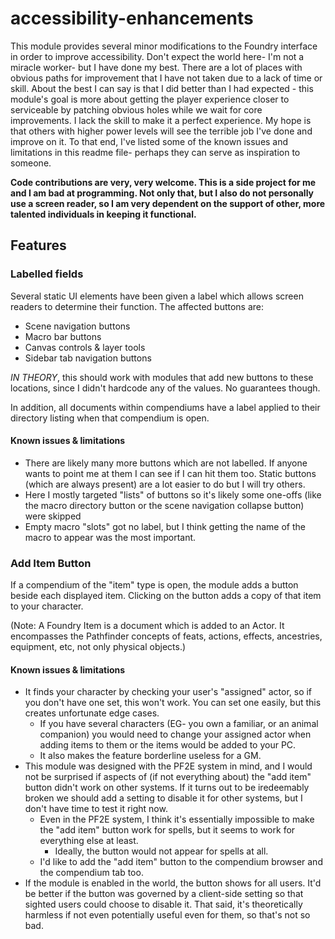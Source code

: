# accessibility-enhancements

This module provides several minor modifications to the Foundry interface in order to improve accessibility. Don't expect the world here- I'm not a miracle worker- but I have done my best. There are a lot of places with obvious paths for improvement that I have not taken due to a lack of time or skill. About the best I can say is that I did better than I had expected - this module's goal is more about getting the player experience closer to serviceable by patching obvious holes while we wait for core improvements. I lack the skill to make it a perfect experience. My hope is that others with higher power levels will see the terrible job I've done and improve on it. To that end, I've listed some of the known issues and limitations in this readme file- perhaps they can serve as inspiration to someone.

**Code contributions are very, very welcome. This is a side project for me and I am bad at programming. Not only that, but I also do not personally use a screen reader, so I am very dependent on the support of other, more talented individuals in keeping it functional.**

## Features

### Labelled fields

Several static UI elements have been given a label which allows screen readers to determine their function. The affected buttons are: 
 - Scene navigation buttons
 - Macro bar buttons
 - Canvas controls & layer tools
 - Sidebar tab navigation buttons

*IN THEORY*, this should work with modules that add new buttons to these locations, since I didn't hardcode any of the values. No guarantees though.

In addition, all documents within compendiums have a label applied to their directory listing when that compendium is open.

#### Known issues & limitations

- There are likely many more buttons which are not labelled. If anyone wants to point me at them I can see if I can hit them too. Static buttons (which are always present) are a lot easier to do but I will try others.
- Here I mostly targeted "lists" of buttons so it's likely some one-offs (like the macro directory button or the scene navigation collapse button) were skipped
- Empty macro "slots" got no label, but I think getting the name of the macro to appear was the most important.

### Add Item Button

If a compendium of the "item" type is open, the module adds a button beside each displayed item. Clicking on the button adds a copy of that item to your character.

(Note: A Foundry Item is a document which is added to an Actor. It encompasses the Pathfinder concepts of feats, actions, effects, ancestries, equipment, etc, not only physical objects.)

#### Known issues & limitations

- It finds your character by checking your user's "assigned" actor, so if you don't have one set, this won't work. You can set one easily, but this creates unfortunate edge cases.
    - If you have several characters (EG- you own a familiar, or an animal companion) you would need to change your assigned actor when adding items to them or the items would be added to your PC.
    - It also makes the feature borderline useless for a GM. 
- This module was designed with the PF2E system in mind, and I would not be surprised if aspects of (if not everything about) the "add item" button didn't work on other systems. If it turns out to be iredeemably broken we should add a setting to disable it for other systems, but I don't have time to test it right now.
  - Even in the PF2E system, I think it's essentially impossible to make the "add item" button work for spells, but it seems to work for everything else at least.
    - Ideally, the button would not appear for spells at all.
  - I'd like to add the "add item" button to the compendium browser and the compendium tab too.
- If the module is enabled in the world, the button shows for all users. It'd be better if the button was governed by a client-side setting so that sighted users could choose to disable it. That said, it's theoretically harmless if not even potentially useful even for them, so that's not so bad.